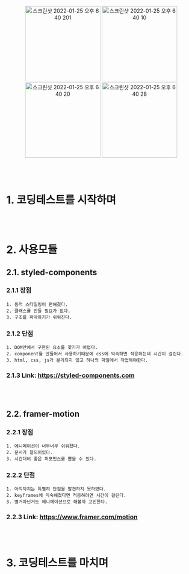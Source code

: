 <p align="center" >
<img width="200" alt="스크린샷 2022-01-25 오후 6 40 201" src="https://user-images.githubusercontent.com/12480618/150971565-d49553fb-eb1f-45b8-9dab-667fedc3c4c4.png">
<img width="200" alt="스크린샷 2022-01-25 오후 6 40 10" src="https://user-images.githubusercontent.com/12480618/150971395-75db48ee-9e92-4825-b2a0-67418ec58f63.png">
<img width="200" alt="스크린샷 2022-01-25 오후 6 40 20" src="https://user-images.githubusercontent.c
om/12480618/150971389-a8fbeb44-9f2f-41fc-9380-24d9a6539cfe.png">
<img width="200" alt="스크린샷 2022-01-25 오후 6 40 28" src="https://user-images.githubusercontent.com/12480618/150971391-040bde1c-d776-421a-bb72-f4f31ac9f179.png">
</p>

<br/>
<br/>

# 1. 코딩테스트를 시작하며

<br/>
<br/>

# 2. 사용모듈

## 2.1. styled-components

### 2.1.1 장점

    1. 동적 스타일링이 편해졌다.
    2. 클래스를 만들 필요가 없다.
    3. 구조를 파악하기가 쉬워진다.

### 2.1.2 단점

    1. DOM안에서 구현된 요소를 찾기가 어렵다.
    2. component를 만들어서 사용하기때문에 css에 익숙하면 적응하는데 시간이 걸린다.
    3. html, css, js가 분리되지 않고 하나의 파일에서 작업해야한다.

### 2.1.3 Link: <https://styled-components.com>

<br/>
<br/>

## 2.2. framer-motion

### 2.2.1 장점

    1. 에니메이션이 너무너무 쉬워졌다.
    2. 문서가 잘되어있다.
    3. 시간대비 좋은 퍼포먼스를 뽑을 수 있다.

### 2.2.2 단점

    1. 아직까지는 특별히 단점을 발견하지 못하였다.
    2. keyframes에 익숙해졌다면 적응하려면 시간이 걸린다.
    3. 별거아닌거도 에니메이션으로 해볼까 고민한다.

### 2.2.3 Link: <https://www.framer.com/motion>

<br/>
<br/>

# 3. 코딩테스트를 마치며
